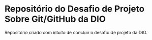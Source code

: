# Repositório do Desafio de Projeto Sobre Git/GitHub da DIO
Repositório criado com intuito de concluir o desafio de projeto da DIO.
